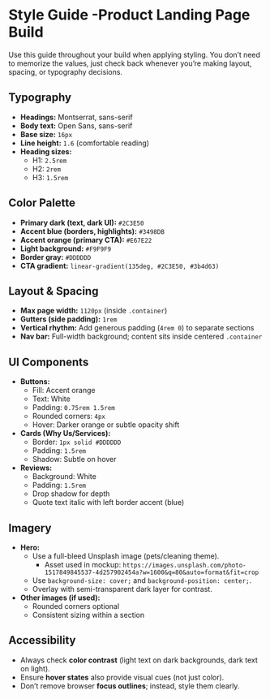 # Style Guide -Product Landing Page Build 

Use this guide throughout your build when applying styling. You don’t need to memorize the values, just check back whenever you’re making layout, spacing, or typography decisions.


## Typography

- **Headings:** Montserrat, sans-serif
- **Body text:** Open Sans, sans-serif
- **Base size:** `16px`
- **Line height:** `1.6` (comfortable reading)
- **Heading sizes:**
    - H1: `2.5rem`
    - H2: `2rem`
    - H3: `1.5rem`


## Color Palette

- **Primary dark (text, dark UI):** `#2C3E50`
- **Accent blue (borders, highlights):** `#3498DB`
- **Accent orange (primary CTA):** `#E67E22`
- **Light background:** `#F9F9F9`
- **Border gray:** `#DDDDDD`
- **CTA gradient:** `linear-gradient(135deg, #2C3E50, #3b4d63)`


## Layout & Spacing

- **Max page width:** `1120px` (inside `.container`)
- **Gutters (side padding):** `1rem`
- **Vertical rhythm:** Add generous padding (`4rem 0`) to separate sections
- **Nav bar:** Full-width background; content sits inside centered `.container`


## UI Components

- **Buttons:**
    - Fill: Accent orange
    - Text: White
    - Padding: `0.75rem 1.5rem`
    - Rounded corners: `4px`
    - Hover: Darker orange or subtle opacity shift
- **Cards (Why Us/Services):**
    - Border: `1px solid #DDDDDD`
    - Padding: `1.5rem`
    - Shadow: Subtle on hover
- **Reviews:**
    - Background: White
    - Padding: `1.5rem`
    - Drop shadow for depth
    - Quote text italic with left border accent (blue)



## Imagery

- **Hero:**
    - Use a full-bleed Unsplash image (pets/cleaning theme).
      - Asset used in mockup: `https://images.unsplash.com/photo-1517849845537-4d257902454a?w=1600&q=80&auto=format&fit=crop` 
    - Use `background-size: cover;` and `background-position: center;`.
    - Overlay with semi-transparent dark layer for contrast.
- **Other images (if used):**
    - Rounded corners optional
    - Consistent sizing within a section


## Accessibility

- Always check **color contrast** (light text on dark backgrounds, dark text on light).
- Ensure **hover states** also provide visual cues (not just color).
- Don’t remove browser **focus outlines**; instead, style them clearly.